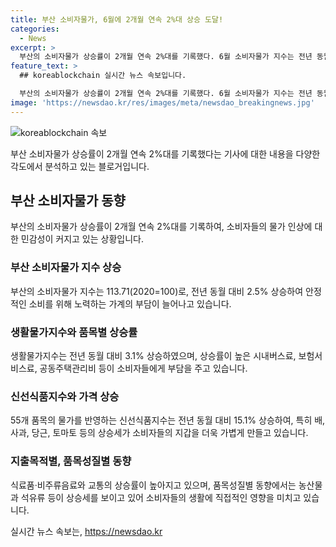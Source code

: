 ```yaml
---
title: 부산 소비자물가, 6월에 2개월 연속 2%대 상승 도달!
categories:
  - News
excerpt: >
  부산의 소비자물가 상승률이 2개월 연속 2%대를 기록했다. 6월 소비자물가 지수는 전년 동월 대비 2.5% 상승했으며, 식료품 및 신선식품의 가격 상승이 주요 원인이었다. 특히 배, 사과, 당근, 토마토 등 신선식품의 물가가 상승했고, 공공서비스 및 농산물의 가격 또한 상승했다. 이로 인해 부산 시민들의 생활비 부담이 늘어나고 있으며, 소비자들에게 가계 부담을 느끼게 할 만한 상황임을 보여주고 있다.
feature_text: >
  ## koreablockchain 실시간 뉴스 속보입니다.

  부산의 소비자물가 상승률이 2개월 연속 2%대를 기록했다. 6월 소비자물가 지수는 전년 동월 대비 2.5% 상승했으며, 식료품 및 신선식품의 가격 상승이 주요 원인이었다. 특히 배, 사과, 당근, 토마토 등 신선식품의 물가가 상승했고, 공공서비스 및 농산물의 가격 또한 상승했다. 이로 인해 부산 시민들의 생활비 부담이 늘어나고 있으며, 소비자들에게 가계 부담을 느끼게 할 만한 상황임을 보여주고 있다.
image: 'https://newsdao.kr/res/images/meta/newsdao_breakingnews.jpg'
---
```


<p><img src="https://newsdao.kr/res/images/meta/newsdao_breakingnews.jpg" alt="koreablockchain 속보" /></p>

<p>부산 소비자물가 상승률이 2개월 연속 2%대를 기록했다는 기사에 대한 내용을 다양한 각도에서 분석하고 있는 블로거입니다.</p>

<h2 data-ke-size="size26">부산 소비자물가 동향</h2>

<p data-ke-size="size16">부산의 소비자물가 상승률이 2개월 연속 2%대를 기록하여, 소비자들의 물가 인상에 대한 민감성이 커지고 있는 상황입니다.</p>

<h3>부산 소비자물가 지수 상승</h3>

<p data-ke-size="size16">부산의 소비자물가 지수는 113.71(2020=100)로, 전년 동월 대비 2.5% 상승하여 안정적인 소비를 위해 노력하는 가계의 부담이 늘어나고 있습니다.</p>

<h3>생활물가지수와 품목별 상승률</h3>

<p data-ke-size="size16">생활물가지수는 전년 동월 대비 3.1% 상승하였으며, 상승률이 높은 시내버스료, 보험서비스료, 공동주택관리비 등이 소비자들에게 부담을 주고 있습니다.</p>

<h3>신선식품지수와 가격 상승</h3>

<p data-ke-size="size16">55개 품목의 물가를 반영하는 신선식품지수는 전년 동월 대비 15.1% 상승하여, 특히 배, 사과, 당근, 토마토 등의 상승세가 소비자들의 지갑을 더욱 가볍게 만들고 있습니다.</p>

<h3>지출목적별, 품목성질별 동향</h3>

<p data-ke-size="size16">식료품·비주류음료와 교통의 상승률이 높아지고 있으며, 품목성질별 동향에서는 농산물과 석유류 등이 상승세를 보이고 있어 소비자들의 생활에 직접적인 영향을 미치고 있습니다.</p>
실시간 뉴스 속보는, <a href="https://newsdao.kr" rel="dofollow">https://newsdao.kr</a>


